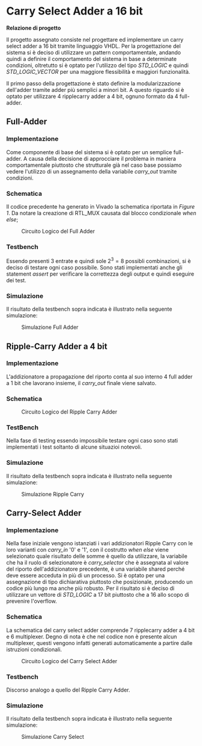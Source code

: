 # Carry Select Adder a 16 bit

**Relazione di progetto**

Il progetto assegnato consiste nel progettare ed implementare un carry
select adder a 16 bit tramite linguaggio VHDL. Per la progettazione del
sistema si è deciso di utilizzare un pattern comportamentale, andando
quindi a definire il comportamento del sistema in base a determinate
condizioni, oltretutto si è optato per l'utilizzo del tipo *STD_LOGIC* e
quindi *STD_LOGIC_VECTOR* per una maggiore flessibilità e maggiori
funzionalità.

Il primo passo della progettazione è stato definire la modularizzazione
dell'adder tramite adder più semplici a minori bit. A questo riguardo si
è optato per utilizzare 4 ripplecarry adder a 4 bit, ognuno formato da 4
full-adder.

## Full-Adder

### Implementazione

Come componente di base del sistema si è optato per un semplice
full-adder. A causa della decisione di approcciare il problema in
maniera comportamentale piuttosto che strutturale già nel caso base
possiamo vedere l'utilizzo di un assegnamento della variabile
*carry_out* tramite condizioni.

### Schematica

Il codice precedente ha generato in Vivado la schematica riportata in
*Figure 1*. Da notare la creazione di RTL_MUX causata dal blocco
condizionale *when else*;

<figure id="fig:logic_circuit_fulladder">
<span class="image placeholder" data-original-image-src="images/fulladder.png"
data-original-image-title="" width="15cm"></span>
<figcaption>Circuito Logico del Full Adder</figcaption>
</figure>

### Testbench

Essendo presenti 3 entrate e quindi sole $2^3=8$ possibli combinazioni,
si è deciso di testare ogni caso possibile. Sono stati implementati
anche gli statement *assert* per verificare la correttezza degli output
e quindi eseguire dei test.

### Simulazione

Il risultato della testbench sopra indicata è illustrato nella seguente
simulazione:

<figure id="fig:simulation_full adder">
<span class="image placeholder"
data-original-image-src="fulladder_sim.png" data-original-image-title=""
width="16cm"></span>
<figcaption>Simulazione Full Adder</figcaption>
</figure>

## Ripple-Carry Adder a 4 bit

### Implementazione

L'addizionatore a propagazione del riporto conta al suo interno 4 full
adder a 1 bit che lavorano insieme, il *carry_out* finale viene salvato.

### Schematica

<figure id="fig:logic_circuit_ripplecarry">
<span class="image placeholder"
data-original-image-src="images/ripplecarry.png" data-original-image-title=""
width="15cm"></span>
<figcaption>Circuito Logico del Ripple Carry Adder</figcaption>
</figure>

### TestBench

Nella fase di testing essendo impossibile testare ogni caso sono stati
implementati i test soltanto di alcune situazioi notevoli.


### Simulazione

Il risultato della testbench sopra indicata è illustrato nella seguente
simulazione:

<figure id="fig:simulation_ripple_carry">
<span class="image placeholder"
data-original-image-src="images/ripple_carry_sim.png"
data-original-image-title="" width="16cm"></span>
<figcaption>Simulazione Ripple Carry</figcaption>
</figure>

## Carry-Select Adder

### Implementazione

Nella fase iniziale vengono istanziati i vari addizionatori Ripple Carry
con le loro varianti con *carry_in* '0' e '1', con il costrutto *when
else* viene selezionato quale risultato delle somme è quello da
utilizzare, la variabile che ha il ruolo di selezionatore è
*carry_selector* che è assegnata al valore del riporto
dell'addizionatore precedente, è una variabile shared perché deve essere
acceduta in più di un processo. Si è optato per una assegnazione di tipo
dichiarativa piuttosto che posizionale, producendo un codice più lungo
ma anche più robusto. Per il risultato si è deciso di utilizzare un
vettore di *STD_LOGIC* a 17 bit piuttosto che a 16 allo scopo di
prevenire l'overflow.

### Schematica

La schematica del carry select adder comprende 7 ripplecarry adder a 4
bit e 6 multiplexer. Degno di nota è che nel codice non è presente alcun
multiplexer, questi vengono infatti generati automaticamente a partire
dalle istruzioni condizionali.

<figure id="fig:logic_circuit_carry_select_adder">
<span class="image placeholder"
data-original-image-src="images/carry_select_schematics.png"
data-original-image-title="" width="15cm"></span>
<figcaption>Circuito Logico del Carry Select Adder</figcaption>
</figure>

### Testbench

Discorso analogo a quello del Ripple Carry Adder.

### Simulazione

Il risultato della testbench sopra indicata è illustrato nella seguente
simulazione:

<figure id="fig:simulation_carryselect">
<span class="image placeholder"
data-original-image-src="images/carry_select_sim.png"
data-original-image-title="" width="16cm"></span>
<figcaption>Simulazione Carry Select</figcaption>
</figure>
